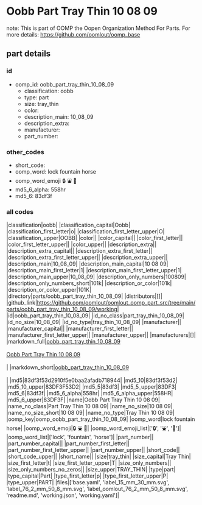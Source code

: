 # Oobb Part Tray Thin 10 08 09  

note: This is part of OOMP the Oopen Organization Method For Parts. For more details: https://github.com/oomlout/oomp_base

##  part details





### id
* oomp_id: oobb_part_tray_thin_10_08_09
  * classification: oobb
  * type: part
  * size: tray_thin
  * color: 
  * description_main: 10_08_09
  * description_extra: 
  * manufacturer: 
  * part_number: 

### other_codes
* short_code: 
* oomp_word: lock fountain horse
* oomp_word_emoji :lock: :fountain: :horse:
* md5_6_alpha: 558hr
* md5_6: 83df3f

### all codes 
|classification|oobb|
|classification_capital|Oobb|
|classification_first_letter|o|
|classification_first_letter_upper|O|
|classification_upper|OOBB|
|color||
|color_capital||
|color_first_letter||
|color_first_letter_upper||
|color_upper||
|description_extra||
|description_extra_capital||
|description_extra_first_letter||
|description_extra_first_letter_upper||
|description_extra_upper||
|description_main|10_08_09|
|description_main_capital|10 08 09|
|description_main_first_letter|1|
|description_main_first_letter_upper|1|
|description_main_upper|10_08_09|
|description_only_numbers|100809|
|description_only_numbers_short|101k|
|description_or_color|101k|
|description_or_color_upper|101K|
|directory|parts/oobb_part_tray_thin_10_08_09|
|distributors|[]|
|github_link|https://github.com/oomlout/oomlout_oomp_part_src/tree/main/parts/oobb_part_tray_thin_10_08_09/working|
|id|oobb_part_tray_thin_10_08_09|
|id_no_class|part_tray_thin_10_08_09|
|id_no_size|10_08_09|
|id_no_type|tray_thin_10_08_09|
|manufacturer||
|manufacturer_capital||
|manufacturer_first_letter||
|manufacturer_first_letter_upper||
|manufacturer_upper||
|manufacturers|[]|
|markdown_full|[oobb_part_tray_thin_10_08_09](https://github.com/oomlout/oomlout_oomp_part_src/tree/main/parts/oobb_part_tray_thin_10_08_09/working)<br>[](https://github.com/oomlout/oomlout_oomp_part_src/tree/main/parts/oobb_part_tray_thin_10_08_09/working)<br>[Oobb Part Tray Thin 10 08 09](https://github.com/oomlout/oomlout_oomp_part_src/tree/main/parts/oobb_part_tray_thin_10_08_09/working)<br><br>|
|markdown_short|[oobb_part_tray_thin_10_08_09](https://github.com/oomlout/oomlout_oomp_part_src/tree/main/parts/oobb_part_tray_thin_10_08_09/working)<br><br>|
|md5|83df3f53d2910f5e0baa2afadb718944|
|md5_10|83df3f53d2|
|md5_10_upper|83DF3F53D2|
|md5_5|83df3|
|md5_5_upper|83DF3|
|md5_6|83df3f|
|md5_6_alpha|558hr|
|md5_6_alpha_upper|558HR|
|md5_6_upper|83DF3F|
|name|Oobb Part Tray Thin 10 08 09|
|name_no_class|Part Tray Thin 10 08 09|
|name_no_size|10 08 09|
|name_no_size_short|10 08 09|
|name_no_type|Tray Thin 10 08 09|
|oomp_key|oomp_oobb_part_tray_thin_10_08_09|
|oomp_word|lock fountain horse|
|oomp_word_emoji|:lock: :fountain: :horse:|
|oomp_word_emoji_list|[':lock:', ':fountain:', ':horse:']|
|oomp_word_list|['lock', 'fountain', 'horse']|
|part_number||
|part_number_capital||
|part_number_first_letter||
|part_number_first_letter_upper||
|part_number_upper||
|short_code||
|short_code_upper||
|short_name||
|size|tray_thin|
|size_capital|Tray Thin|
|size_first_letter|t|
|size_first_letter_upper|T|
|size_only_numbers||
|size_only_numbers_no_zeros||
|size_upper|TRAY_THIN|
|type|part|
|type_capital|Part|
|type_first_letter|p|
|type_first_letter_upper|P|
|type_upper|PART|
|files|['base.yaml', 'label_15_mm_30_mm.svg', 'label_76_2_mm_50_8_mm.svg', 'label_oomlout_76_2_mm_50_8_mm.svg', 'readme.md', 'working.json', 'working.yaml']|
